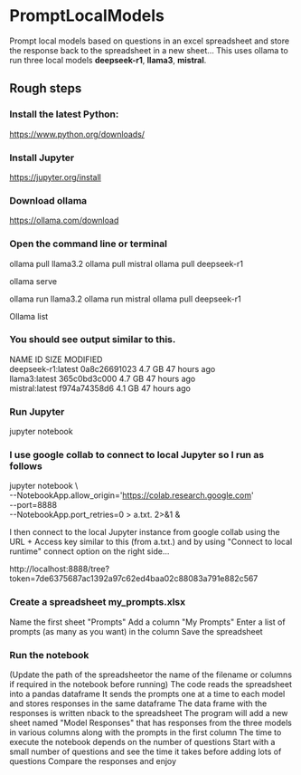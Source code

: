 # PromptLocalModels
Prompt local models based on questions in an excel spreadsheet and store the response back to the spreadsheet in a new sheet...
This uses ollama to run three local models **deepseek-r1**, **llama3**, **mistral**. 

## Rough steps 

### Install the latest Python: 

https://www.python.org/downloads/

### Install Jupyter 

https://jupyter.org/install


### Download ollama

https://ollama.com/download

### Open the command line or terminal

ollama pull llama3.2
ollama pull mistral
ollama pull deepseek-r1

ollama serve 

ollama run llama3.2
ollama run mistral
ollama pull deepseek-r1

Ollama list 

### You should see output similar to this. 

NAME                  ID              SIZE      MODIFIED     
deepseek-r1:latest    0a8c26691023    4.7 GB    47 hours ago    
llama3:latest         365c0bd3c000    4.7 GB    47 hours ago    
mistral:latest        f974a74358d6    4.1 GB    47 hours ago  

### Run Jupyter 

jupyter notebook 

### I use google collab to connect to local Jupyter so I run as follows

jupyter notebook \           
  --NotebookApp.allow_origin='https://colab.research.google.com' \
  --port=8888 \
  --NotebookApp.port_retries=0 > a.txt. 2>&1 &

I then connect to the local Jupyter instance from google collab using the URL + Access key similar to this (from a.txt.) and by using "Connect to local runtime" connect option on the right side...

http://localhost:8888/tree?token=7de6375687ac1392a97c62ed4baa02c88083a791e882c567

### Create a spreadsheet my_prompts.xlsx

Name the first sheet "Prompts" 
Add a column "My Prompts"
Enter a list of prompts (as many as you want) in the column 
Save the spreadsheet


### Run the notebook 

(Update the path of the spreadsheetor the name of the filename or columns if required in the notebook before running) 
The code reads the spreadsheet into a pandas dataframe 
It sends the prompts one at a time to each model and stores responses in the same dataframe 
The data frame with the responses is written nback to the spreadsheet 
The program will add a new sheet named "Model Responses" that has responses from the three models in various columns along with the prompts in the first column 
The time to execute the notebook depends on the number of questions 
Start with a small number of questions and see the time it takes before adding lots of questions
Compare the responses and enjoy 

